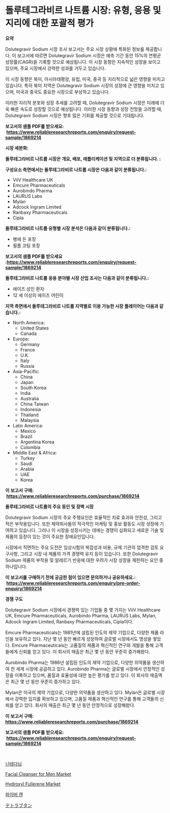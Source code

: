 <p><h1>돌루테그라비르 나트륨 시장: 유형, 응용 및 지리에 대한 포괄적 평가</h1></p><p><strong>요약</strong></p>
<p><p>Dolutegravir Sodium 시장 조사 보고서는 주요 시장 상황에 특화된 정보를 제공합니다. 이 보고서에 따르면 Dolutegravir Sodium 시장은 예측 기간 동안 15%의 연평균 성장률(CAGR)을 기록할 것으로 예상됩니다. 이 시장 동향은 지속적인 성장을 보이고 있으며, 주요 시장에서 강력한 성과를 거두고 있습니다.</p><p>이 시장 동향은 북미, 아시아태평양, 유럽, 미국, 중국 등 지리적으로 넓은 영향을 미치고 있습니다. 특히 북미 지역은 Dolutegravir Sodium 시장의 성장에 큰 영향을 미치고 있으며, 미국과 중국도 중요한 시장으로 부상하고 있습니다.</p><p>이러한 지리적 분포와 성장 추세를 고려할 때, Dolutegravir Sodium 시장은 미래에 더욱 빠른 속도로 성장할 것으로 예상됩니다. 이러한 시장 동향과 성장 전망을 고려할 때, Dolutegravir Sodium 시장은 향후 많은 기회를 제공할 것으로 기대됩니다.</p></p>
<p><strong>보고서의 샘플 PDF를 받으세요: &nbsp;<a href="https://www.reliableresearchreports.com/enquiry/request-sample/1869214">https://www.reliableresearchreports.com/enquiry/request-sample/1869214</a></strong></p>
<p><strong>시장 세분화:</strong></p>
<p><strong> 돌루테그라비르 나트륨 시장은 개요, 배포, 애플리케이션 및 지역으로 더 분류됩니다. :</strong></p>
<p><strong>구성요소 측면에서는 돌루테그라비르 나트륨 시장은 다음과 같이 분류됩니다.:</strong></p>
<p><ul><li>ViiV Healthcare UK</li><li>Emcure Pharmaceuticals</li><li>Aurobindo Pharma</li><li>LAURUS Labs</li><li>Mylan</li><li>Adcock Ingram Limited</li><li>Ranbaxy Pharmaceuticals</li><li>Cipla</li></ul></p>
<p><strong> 돌루테그라비르 나트륨 유형별 시장 분석은 다음과 같이 분류됩니다.:</strong></p>
<p><ul><li>병에 든 포장</li><li>필름 코팅 포장</li></ul></p>
<p><strong>보고서의 샘플 PDF를 받으세요 :<a href="https://www.reliableresearchreports.com/enquiry/request-sample/1869214">https://www.reliableresearchreports.com/enquiry/request-sample/1869214</a></strong></p>
<p><strong> 돌루테그라비르 나트륨 응용 분야별 시장 산업 조사는 다음과 같이 분류됩니다.:</strong></p>
<p><ul><li>에이즈 성인 환자</li><li>12 세 이상의 에이즈 어린이</li></ul></p>
<p><strong>지역 측면에서 돌루테그라비르 나트륨 지역별로 이용 가능한 시장 플레이어는 다음과 같습니다.:</strong></p>
<p><ul>
    <li>
        North America:
        <ul>
            <li>United States</li>
            <li>Canada</li>
        </ul>
    </li>
    <li>
        Europe:
        <ul>
            <li>Germany</li>
            <li>France</li>
            <li>U.K.</li>
            <li>Italy</li>
            <li>Russia</li>
        </ul>
    </li>
    <li>
        Asia-Pacific:
        <ul>
            <li>China</li>
            <li>Japan</li>
            <li>South Korea</li>
            <li>India</li>
            <li>Australia</li>
            <li>China Taiwan</li>
            <li>Indonesia</li>
            <li>Thailand</li>
            <li>Malaysia</li>
        </ul>
    </li>
    <li>
        Latin America:
        <ul>
            <li>Mexico</li>
            <li>Brazil</li>
            <li>Argentina Korea</li>
            <li>Colombia</li>
        </ul>
    </li>
    <li>
        Middle East & Africa:
        <ul>
            <li>Turkey</li>
            <li>Saudi</li>
            <li>Arabia</li>
            <li>UAE</li>
            <li>Korea</li>
        </ul>
    </li>
    </ul></p>
<p><strong>이 보고서 구매: &nbsp;<a href="https://www.reliableresearchreports.com/purchase/1869214">https://www.reliableresearchreports.com/purchase/1869214</a></strong></p>
<p><strong>돌루테그라비르 나트륨의 주요 동인 및 장벽 시장</strong></p>
<p><p>Dolutegravir Sodium 시장의 주요 주행요인은 효율적인 치료 효과와 안전성, 그리고 적은 부작용입니다. 또한 제약회사들의 적극적인 마케팅 및 홍보 활동도 시장 성장에 기여하고 있습니다. 그러나 이 시장을 성장시키는 데에는 경쟁이 심화되고 새로운 기술 및 제품의 등장이 있는 것이 주요한 장애요인입니다.</p><p>시장에서 직면하는 주요 도전은 임상시험의 복잡성과 비용, 규제 기관의 엄격한 검토 요구사항, 그리고 시장 내 제품의 가격 경쟁력 유지 등이 있습니다. 또한 Dolutegravir Sodium 제품의 부작용 및 알레르기 반응에 대한 우려가 시장 성장을 제한하는 요인 중 하나입니다.</p></p>
<p><strong>이 보고서를 구매하기 전에 궁금한 점이 있으면 문의하거나 공유하세요.: &nbsp;<a href="https://www.reliableresearchreports.com/enquiry/pre-order-enquiry/1869214">https://www.reliableresearchreports.com/enquiry/pre-order-enquiry/1869214</a></strong></p>
<p><strong>경쟁 구도</strong></p>
<p><p>Dolutegravir Sodium 시장에서 경쟁력 있는 기업들 중 몇 가지는 ViiV Healthcare UK, Emcure Pharmaceuticals, Aurobindo Pharma, LAURUS Labs, Mylan, Adcock Ingram Limited, Ranbaxy Pharmaceuticals, Cipla이다. </p><p>Emcure Pharmaceuticals는 1981년에 설립된 인도의 제약 기업으로, 다양한 제품 라인을 보유하고 있다. 지난 몇 년 동안 빠르게 성장하여 글로벌 시장에서도 명성을 쌓았다. Emcure Pharmaceuticals는 고품질의 제품과 혁신적인 연구와 개발을 통해 고객들에게 신뢰를 얻고 있다. 이 회사의 매출은 최근 몇 년 동안 꾸준히 증가해왔다.</p><p>Aurobindo Pharma는 1986년 설립된 인도의 제약 기업으로, 다양한 의약품을 생산하여 전 세계 시장에 공급하고 있다. Aurobindo Pharma는 글로벌 시장에서 안정적인 성장을 이룩하고 있으며, 품질과 효율성에 대한 높은 평가를 받고 있다. 이 회사의 매출액은 최근 몇 년 동안 꾸준히 증가하고 있다.</p><p>Mylan은 미국의 제약 기업으로, 다양한 의약품을 생산하고 있다. Mylan은 글로벌 시장에서 강력한 입지를 확보하고 있으며, 고품질 제품과 혁신적인 연구를 통해 고객들의 신뢰를 얻고 있다. 회사의 매출은 최근 몇 년 동안 안정적으로 성장해왔다.</p></p>
<p><strong>이 보고서 구매: &nbsp; <a href="https://www.reliableresearchreports.com/purchase/1869214">https://www.reliableresearchreports.com/purchase/1869214</a></strong></p>
<p><strong>보고서의 샘플 PDF를 받으세요: &nbsp;<a href="https://www.reliableresearchreports.com/enquiry/request-sample/1869214">https://www.reliableresearchreports.com/enquiry/request-sample/1869214</a></strong><strong></strong></p>
<p>&nbsp;</p>
<p><p><a href="https://github.com/hxzi07639916/Market-Research-Report-List-1/blob/main/18586083149.md">닌테다닙</a></p><p><a href="https://github.com/mabutironaldo/Market-Research-Report-List-3/blob/main/facial-cleanser-for-men-market.md">Facial Cleanser for Men Market</a></p><p><a href="https://issuu.com/reportprime-2/docs/hydroxyl-fullerene-market-size-2030.pptx">Hydroxyl Fullerene Market</a></p><p><a href="https://medium.com/@howaoole34545/%EC%84%AC%EC%9C%A0-%EC%BA%94-%EC%8B%9C%EC%9E%A5-%EA%B7%9C%EB%AA%A8-%EC%8B%9C%EC%9E%A5-%EC%A0%84%EB%A7%9D-%EB%B0%8F-%EC%8B%9C%EC%9E%A5-%EC%98%88%EC%B8%A1-2024%EB%85%84%EB%B6%80%ED%84%B0-2031%EB%85%84-db95912f2f13">파이버 캔</a></p><p><a href="https://github.com/ihabdkwlxs948/Market-Research-Report-List-1/blob/main/87556303606.md">テトラブタン</a></p></p>